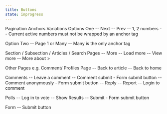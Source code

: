 ```yaml
---
title: Buttons
state: inprogress
---
```


Pagination Anchors
  Variations
  Options One
    -- Next
    -- Prev
    -- 1, 2 numbers
    -- Current active numbers must not be wrapped by an anchor tag

  Option Two
    -- Page 1 or Many
    -- Many is the only anchor tag


Section / Subsection / Articles / Search Pages
  -- More
  -- Load more
  -- View more
  -- More about >

Other Pages e.g. Comment/ Profiles Page
  -- Back to article
  -- Back to home

Comments
  -- Leave a comment
  -- Comment submit - Form submit button
  -- Comment anonymously - Form submit button
  -- Reply
  -- Report
  -- Login to comment

Polls
  -- Log in to vote
  -- Show Results
  -- Submit - Form submit button

Form
  -- Submit button
